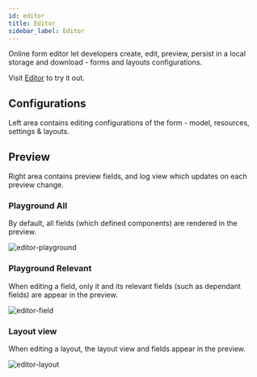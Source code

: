 ```yaml
---
id: editor
title: Editor
sidebar_label: Editor
---
```


Online form editor let developers create, edit, preview, persist in a local storage and download - forms and layouts configurations.

Visit [Editor](https://galhavivi.github.io/cofi/demo-react-editor.html) to try it out.

## Configurations

Left area contains editing configurations of the form - model, resources, settings & layouts.

## Preview

Right area contains preview fields, and log view which updates on each preview change.

### Playground All

By default, all fields (which defined components) are rendered in the preview.

![editor-playground](assets/editor-playground-v1.0.0.png)

### Playground Relevant

When editing a field, only it and its relevant fields (such as dependant fields) are appear in the preview.

![editor-field](assets/editor-field-v1.0.0.png)

### Layout view

When editing a layout, the layout view and fields appear in the preview.

![editor-layout](assets/editor-layout-v1.0.0.png)
